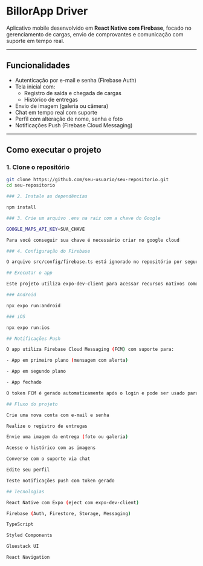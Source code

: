 # BillorApp Driver

Aplicativo mobile desenvolvido em **React Native com Firebase**, focado no gerenciamento de cargas, envio de comprovantes e comunicação com suporte em tempo real.

---

## Funcionalidades

- Autenticação por e-mail e senha (Firebase Auth)
- Tela inicial com:
  - Registro de saída e chegada de cargas
  - Histórico de entregas
- Envio de imagem (galeria ou câmera)
- Chat em tempo real com suporte
- Perfil com alteração de nome, senha e foto
- Notificações Push (Firebase Cloud Messaging)

---

## Como executar o projeto

### 1. Clone o repositório

```bash
git clone https://github.com/seu-usuario/seu-repositorio.git
cd seu-repositorio

### 2. Instale as dependências

npm install

### 3. Crie um arquivo .env na raiz com a chave do Google

GOOGLE_MAPS_API_KEY=SUA_CHAVE

Para você conseguir sua chave é necessário criar no google cloud

### 4. Configuração do Firebase

O arquivo src/config/firebase.ts está ignorado no repositório por segurança. Crie-o manualmente renomeando o firebase.example para firebase.ts e acrescendo suas credenciais.

## Executar o app

Este projeto utiliza expo-dev-client para acessar recursos nativos como câmera e notificações.

### Android

npx expo run:android

### iOS

npx expo run:ios

## Notificações Push

O app utiliza Firebase Cloud Messaging (FCM) com suporte para:

- App em primeiro plano (mensagem com alerta)

- App em segundo plano

- App fechado

O token FCM é gerado automaticamente após o login e pode ser usado para testes com o Firebase Console ou API do FCM.

## Fluxo do projeto

Crie uma nova conta com e-mail e senha

Realize o registro de entregas

Envie uma imagem da entrega (foto ou galeria)

Acesse o histórico com as imagens

Converse com o suporte via chat

Edite seu perfil

Teste notificações push com token gerado

## Tecnologias 

React Native com Expo (eject com expo-dev-client)

Firebase (Auth, Firestore, Storage, Messaging)

TypeScript

Styled Components

Gluestack UI

React Navigation